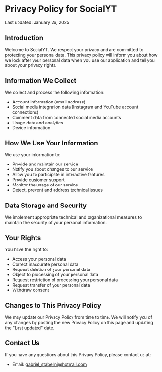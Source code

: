 # Privacy Policy for SocialYT

Last updated: January 26, 2025

## Introduction

Welcome to SocialYT. We respect your privacy and are committed to protecting your personal data. This privacy policy will inform you about how we look after your personal data when you use our application and tell you about your privacy rights.

## Information We Collect

We collect and process the following information:

- Account information (email address)
- Social media integration data (Instagram and YouTube account connections)
- Comment data from connected social media accounts
- Usage data and analytics
- Device information

## How We Use Your Information

We use your information to:

- Provide and maintain our service
- Notify you about changes to our service
- Allow you to participate in interactive features
- Provide customer support
- Monitor the usage of our service
- Detect, prevent and address technical issues

## Data Storage and Security

We implement appropriate technical and organizational measures to maintain the security of your personal information.

## Your Rights

You have the right to:
- Access your personal data
- Correct inaccurate personal data
- Request deletion of your personal data
- Object to processing of your personal data
- Request restriction of processing your personal data
- Request transfer of your personal data
- Withdraw consent

## Changes to This Privacy Policy

We may update our Privacy Policy from time to time. We will notify you of any changes by posting the new Privacy Policy on this page and updating the "Last updated" date.

## Contact Us

If you have any questions about this Privacy Policy, please contact us at:
- Email: gabriel_stabelini@hotmail.com

